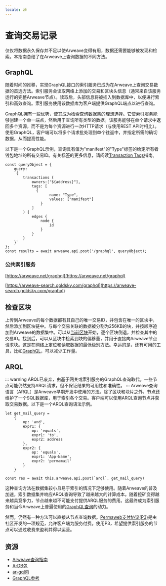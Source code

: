 ```yaml
---
locale: zh
---
```

# 查询交易记录
仅仅将数据永久保存并不足以使Arweave变得有用，数据还需要能够被发现和检索。本指南总结了在Arweave上查询数据的不同方法。

## GraphQL
随着时间的推移，实现GraphQL接口的索引服务已成为在Arweave上查询交易数据的首选方法。索引服务会读取网络上添加的交易和区块头信息（通常来自该服务运行的完整Arweave节点）。读取后，头部信息将被插入到数据库中，以便进行索引和高效查询。索引服务使用该数据库为客户端提供GraphQL端点以进行查询。

GraphQL拥有一些优势，使其成为检索查询数据集的理想选择。它使索引服务能够创建一个单一端点，然后用于查询所有类型的数据。该服务能够在单个请求中返回多个资源，而不是为每个资源进行一次HTTP请求（与使用REST API时相比）。使用GraphQL，客户端可以将多个请求批处理到单个往返中，并指定所需的确切数据，从而提高性能。

以下是一个GraphQL示例，查询具有值为"manifest"的"Type"标签的给定所有者钱包地址的所有交易ID。有关标签的更多信息，请阅读[Transaction Tags](tags.md)指南。

```js:no-line-numbers
const queryObject = {
	query:
	`{
		transactions (
			owners:["${address}"],
			tags: [
			  {
					name: "Type",
					values: ["manifest"]
				}
			]
		) {
			edges {
				node {
					id
				}
			}
		}
	}`
};
const results = await arweave.api.post('/graphql', queryObject);
```

### 公共索引服务
[https://arweave.net/graphql](https://arweave.net/graphql)

[https://arweave-search.goldsky.com/graphql](https://arweave-search.goldsky.com/graphql)

## 检查区块
上传到Arweave的每个数据都有其自己的唯一交易ID，并包含在唯一的区块中，然后添加到区块链中。与每个交易关联的数据被分割为256KB的块，并按顺序追加到Arweave的数据集中。可以从[当前区块](https://arweave.net/block/current)开始，逐个区块倒退，并检查其中的交易ID。找到后，可以从区块中检索到块的偏移量，并用于直接向Arweave节点请求块。这是在网络上定位和读取数据的最低级别方法。幸运的是，还有可用的工具，比如[GraphQL](#graphql)，可以减少工作量。

## ARQL
::: warning
ARQL已废弃，由基于网关或索引服务的GraphQL查询取代。一些节点可能仍然支持ARQL请求，但不保证结果的可用性和准确性。
:::
Arweave查询语言（ARQL）是Arweave早期开发中使用的方法。除了区块和块片之外，节点还维护了一个SQL数据库，用于索引各个交易。客户端可以使用ARQL查询节点并获取交易数据。以下是一个ARQL查询语法示例。

```js:no-line-numbers
let get_mail_query =
	{
		op: 'and',
		expr1: {
			op: 'equals',
			expr1: 'to',
			expr2: address
		},
		expr2: {
			op: 'equals',
			expr1: 'App-Name',
			expr2: 'permamail'
		}
	}

const res = await this.arweave.api.post(`arql`, get_mail_query)
```
这种查询方法在数据集较小且易于索引的情况下足够使用。随着Arweave的普及加速，索引数据集并响应ARQL查询导致了越来越大的计算成本。随着挖矿变得越来越具竞争力，节点越来越不可能支付提供ARQL服务的费用。这最终成为索引服务和当今Arweave上普遍使用的[GraphQL查询](#graphql)的动力。

然而，仍然有一种方法可以直接从节点查询数据。[Permaweb支付协议(P3)](https://arweave.net/UoDCeYYmamvnc0mrElUxr5rMKUYRaujo9nmci206WjQ)是由社区开发的一项规范，允许客户端为服务付费。使用P3，希望提供索引服务的节点可以通过收费来盈利并得以运营。

## 资源
* [Arweave查询指南](../guides/querying-arweave/queryingArweave.md)
* [ArDB包](../guides/querying-arweave/ardb.md)
* [ar-gql包](../guides/querying-arweave/ar-gql.md)
* [GraphQL参考](../references/gql.md)